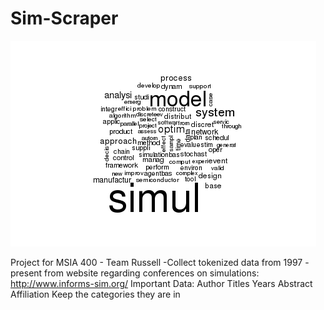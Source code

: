 # Sim-Scraper

![alt text](Deliverables/WordCloud_ExclCommonWords.png "Final Word Cloud")

Project for MSIA 400 - Team Russell
-Collect tokenized data from 1997 - present from website regarding conferences on simulations: http://www.informs-sim.org/
Important Data:
Author
Titles
Years
Abstract
Affiliation
Keep the categories they are in

